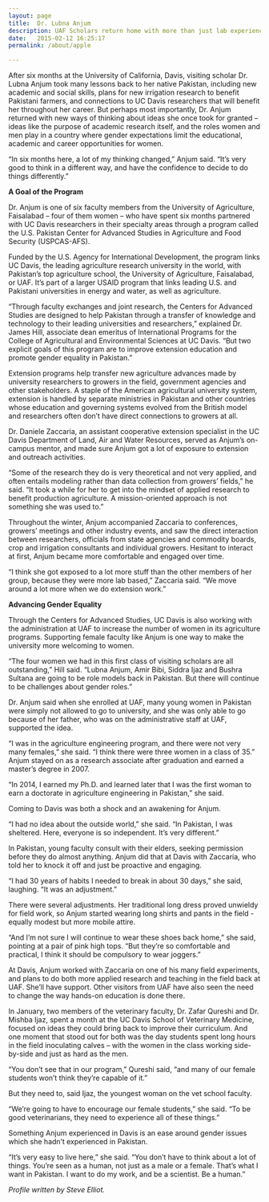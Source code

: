 ```yaml
---
layout: page
title:  Dr. Lubna Anjum
description: UAF Scholars return home with more than just lab experience. Dr. Anjum and other female scholars are breaking ground through their USPCAS-AFS scholar exchanges.
date:   2015-02-12 16:25:17
permalink: /about/apple

---
```


After six months at the University of California, Davis, visiting scholar Dr. Lubna Anjum took many lessons back to her native Pakistan, including new academic and social skills, plans for new irrigation research to benefit Pakistani farmers, and connections to UC Davis researchers that will benefit her throughout her career. But perhaps most importantly, Dr. Anjum returned with new ways of thinking about ideas she once took for granted – ideas like the purpose of academic research itself, and the roles women and men play in a country where gender expectations limit the educational, academic and career opportunities for women. <br>

“In six months here, a lot of my thinking changed,” Anjum said. “It’s very good to think in a different way, and have the confidence to decide to do things differently.” <br>

<b>A Goal of the Program</b><br>

Dr. Anjum is one of six faculty members from the University of Agriculture, Faisalabad – four of them women – who have spent six months partnered with UC Davis researchers in their specialty areas through a program called the U.S. Pakistan Center for Advanced Studies in Agriculture and Food Security (USPCAS-AFS). <br>

Funded by the U.S. Agency for International Development, the program links UC Davis, the leading agriculture research university in the world, with Pakistan’s top agriculture school, the University of Agriculture, Faisalabad, or UAF.  It’s part of a larger USAID program that links leading U.S. and Pakistani universities in energy and water, as well as agriculture. <br>

“Through faculty exchanges and joint research, the Centers for Advanced Studies are designed to help Pakistan through a transfer of knowledge and technology to their leading universities and researchers,” explained Dr. James Hill, associate dean emeritus of International Programs for the College of Agricultural and Environmental Sciences at UC Davis. “But two explicit goals of this program are to improve extension education and promote gender equality in Pakistan.” <br>

Extension programs help transfer new agriculture advances made by university researchers to growers in the field, government agencies and other stakeholders. A staple of the American agricultural university system, extension is handled by separate ministries in Pakistan and other countries whose education and governing systems evolved from the British model and researchers often don’t have direct connections to growers at all. <br>

Dr. Daniele Zaccaria, an assistant cooperative extension specialist in the UC Davis Department of Land, Air and Water Resources, served as Anjum’s on-campus mentor, and made sure Anjum got a lot of exposure to extension and outreach activities. <br>

“Some of the research they do is very theoretical and not very applied, and often entails modeling rather than data collection from growers’ fields,” he said. “It took a while for her to get into the mindset of applied research to benefit production agriculture. A mission-oriented approach is not something she was used to.” <br>

Throughout the winter, Anjum accompanied Zaccaria to conferences, growers’ meetings and other industry events, and saw the direct interaction between researchers, officials from state agencies and commodity boards, crop and irrigation consultants and individual growers. Hesitant to interact at first, Anjum became more comfortable and engaged over time. <br>

“I think she got exposed to a lot more stuff than the other members of her group, because they were more lab based,” Zaccaria said. “We move around a lot more when we do extension work.” <br>

<b>Advancing Gender Equality</b><br>

Through the Centers for Advanced Studies, UC Davis is also working with the administration at UAF to increase the number of women in its agriculture programs. Supporting female faculty like Anjum is one way to make the university more welcoming to women. <br>

“The four women we had in this first class of visiting scholars are all outstanding,” Hill said. “Lubna Anjum, Amir Bibi, Siddra Ijaz and Bushra Sultana are going to be role models back in Pakistan. But there will continue to be challenges about gender roles.” <br>

Dr. Anjum said when she enrolled at UAF, many young women in Pakistan were simply not allowed to go to university, and she was only able to go because of her father, who was on the administrative staff at UAF, supported the idea. <br>

“I was in the agriculture engineering program, and there were not very many females,” she said. “I think there were three women in a class of 35.” <br>
Anjum stayed on as a research associate after graduation and earned a master’s degree in 2007. <br>

“In 2014, I earned my Ph.D. and learned later that I was the first woman to earn a doctorate in agriculture engineering in Pakistan,” she said. <br>

Coming to Davis was both a shock and an awakening for Anjum. <br>

“I had no idea about the outside world,” she said. “In Pakistan, I was sheltered. Here, everyone is so independent. It’s very different.” <br>

In Pakistan, young faculty consult with their elders, seeking permission before they do almost anything. Anjum did that at Davis with Zaccaria, who told her to knock it off and just be proactive and engaging. <br>

“I had 30 years of habits I needed to break in about 30 days,” she said, laughing. “It was an adjustment.” <br>

 There were several adjustments. Her traditional long dress proved unwieldy for field work, so Anjum started wearing long shirts and pants in the field - equally modest but more mobile attire. <br>

“And I’m not sure I will continue to wear these shoes back home,” she said, pointing at a pair of pink high tops. “But they’re so comfortable and practical, I think it should be compulsory to wear joggers.” <br>

At Davis, Anjum worked with Zaccaria on one of his many field experiments, and plans to do both more applied research and teaching in the field back at UAF. She’ll have support. Other visitors from UAF have also seen the need to change the way hands-on education is done there. <br>

In January, two members of the veterinary faculty, Dr. Zafar Qureshi and Dr. Mishba Ijaz, spent a month at the UC Davis School of Veterinary Medicine, focused on ideas they could bring back to improve their curriculum. And one moment that stood out for both was the day students spent long hours in the field inoculating calves – with the women in the class working side-by-side and just as hard as the men. <br>

“You don’t see that in our program,” Qureshi said, “and many of our female students won’t think they’re capable of it.” <br>

But they need to, said Ijaz, the youngest woman on the vet school faculty. <br>

“We’re going to have to encourage our female students,” she said. “To be good veterinarians, they need to experience all of these things.” <br>

Something Anjum experienced in Davis is an ease around gender issues which she hadn’t experienced in Pakistan. <br>

“It’s very easy to live here,” she said. “You don’t have to think about a lot of things. You’re seen as a human, not just as a male or a female. That’s what I want in Pakistan. I want to do my work, and be a scientist. Be a human.”  <br>



  <p><i>Profile written by Steve Elliot.</i></p>

